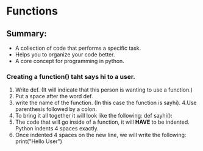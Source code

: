# Functions

## Summary:
- A collection of code that performs a specific task.
- Helps you to organize your code better.
- A core concept for programming in python.

### Creating a function() taht says hi to a user.
1. Write def. (It will indicate that this person is wanting to use a function.)
2. Put a space after the word def.
3. write the name of the function. (In this case the function is sayhi).
4.Use parenthesis followed by a colon. 
5. To bring it all together it will look like the following: def sayhi():
6. The code that will go inside of a function, it will **HAVE** to be indented. Python indents 4 spaces exactly.
7. Once indented 4 spaces on the new line, we will write the following: print("Hello User")